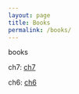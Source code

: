 ```yaml
---
layout: page
title: Books
permalink: /books/
---
```


books

ch7: [ch7](/_posts/2024-08-07-Ch7.md)

ch6: [ch6](/_posts/2024-08-07-Ch6.md)
